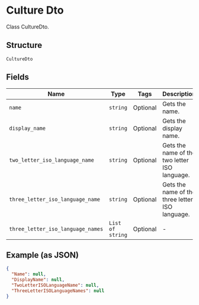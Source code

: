 
# Culture Dto

Class CultureDto.

## Structure

`CultureDto`

## Fields

| Name | Type | Tags | Description |
|  --- | --- | --- | --- |
| `name` | `string` | Optional | Gets the name. |
| `display_name` | `string` | Optional | Gets the display name. |
| `two_letter_iso_language_name` | `string` | Optional | Gets the name of the two letter ISO language. |
| `three_letter_iso_language_name` | `string` | Optional | Gets the name of the three letter ISO language. |
| `three_letter_iso_language_names` | `List of string` | Optional | - |

## Example (as JSON)

```json
{
  "Name": null,
  "DisplayName": null,
  "TwoLetterISOLanguageName": null,
  "ThreeLetterISOLanguageNames": null
}
```

